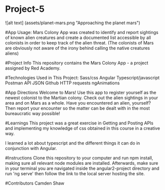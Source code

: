 # Project-5

![alt text] (assets/planet-mars.png "Approaching the planet mars")

#App Usage:
Mars Colony App was created to identify and report sightings of known alien creatures and create a documented list accessible by all colonists in order to keep track of the alien threat.  (The colonists of Mars are obviously not aware of the irony behind calling the native creatures aliens)

#Project Info
This repository contains the Mars Colony App - a project assigned by Red Academy.

#Technologies Used in This Project:
Sass/css    Angular   Typescript/javascript    Postman   API   JSON    Github    HTTP requests    ngAnimations

#App Directions
Welcome to Mars!  Use this app to register yourself as the newest colonist to the Martian colony.  Check out the alien sightings in your area and on Mars as a whole.  Have you encountered an alien, yourself?  Then report your encounter so the matter can be dealt with in the most bureaucratic way possible!

#Learnings
This project was a great exercise in Getting and Posting APIs and implementing my knowledge of css obtained in this course in a creative way.

I learned a lot about typescript and the different things it can do in conjunction with Angular.

#Instructions
Clone this repository to your computer and run npm install, making sure all relevant node modules are installed.  Afterwards, make sure in your terminal you are navigated inside the angular2-project directory and run 'ng serve' then follow the link to the local server hosting the site.

#Contributors
Camden Shaw